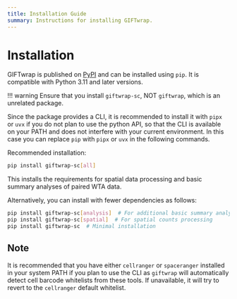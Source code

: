 ```yaml
---
title: Installation Guide
summary: Instructions for installing GIFTwrap.
---
```

# Installation
GIFTwrap is published on [PyPI](https://pypi.org/project/giftwrap/) and can be installed using `pip`. It is compatible with Python 3.11 and later versions.

!!! warning
    Ensure that you install `giftwrap-sc`, NOT `giftwrap`, which is an unrelated package.

Since the package provides a CLI, it is recommended to install it with `pipx` or `uvx` if you do not plan to use the
python API, so that the CLI is available on your PATH and does not interfere with your current environment. In this case
you can replace `pip` with `pipx` or `uvx` in the following commands.

Recommended installation:
```bash
pip install giftwrap-sc[all]
```
This installs the requirements for spatial data processing and basic summary analyses of paired WTA data.

Alternatively, you can install with fewer dependencies as follows:
```bash
pip install giftwrap-sc[analysis]  # For additional basic summary analysis
pip install giftwrap-sc[spatial]  # For spatial counts processing
pip install giftwrap-sc  # Minimal installation
```

## Note
It is recommended that you have either `cellranger` or `spaceranger` installed in your system PATH if you plan to use the CLI as `giftwrap` will automatically detect cell barcode whitelists from these tools. If unavailable, it will try to revert to the `cellranger` default whitelist.
